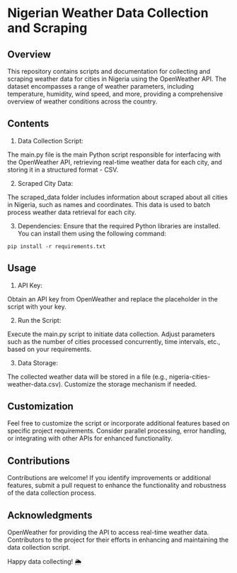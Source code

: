 # Nigerian Weather Data Collection and Scraping

## Overview
This repository contains scripts and documentation for collecting and scraping weather data for cities in Nigeria using the OpenWeather API. 
The dataset encompasses a range of weather parameters, including temperature, humidity, wind speed, and more, providing a comprehensive overview 
of weather conditions across the country.

## Contents
1. Data Collection Script:

The main.py file is the main Python script responsible for interfacing with the OpenWeather API, retrieving real-time weather data for each city, 
and storing it in a structured format - CSV.

2. Scraped City Data:

The scraped_data folder includes information about scraped about all cities in Nigeria, such as names and coordinates. This data is used to batch process weather data 
retrieval for each city.

3. Dependencies:
Ensure that the required Python libraries are installed. You can install them using the following command:

`pip install -r requirements.txt
`

## Usage
1. API Key:

Obtain an API key from OpenWeather and replace the placeholder in the script with your key.

2. Run the Script:

Execute the main.py script to initiate data collection. Adjust parameters such as the number of cities processed concurrently, time intervals, etc., based on your requirements.

3. Data Storage:

The collected weather data will be stored in a file (e.g., nigeria-cities-weather-data.csv). Customize the storage mechanism if needed.

## Customization
Feel free to customize the script or incorporate additional features based on specific project requirements. Consider parallel processing, error handling, 
or integrating with other APIs for enhanced functionality.

## Contributions
Contributions are welcome! If you identify improvements or additional features, submit a pull request to enhance the functionality and robustness of the data collection process.


## Acknowledgments
OpenWeather for providing the API to access real-time weather data.
Contributors to the project for their efforts in enhancing and maintaining the data collection script.

Happy data collecting! 🌦️
